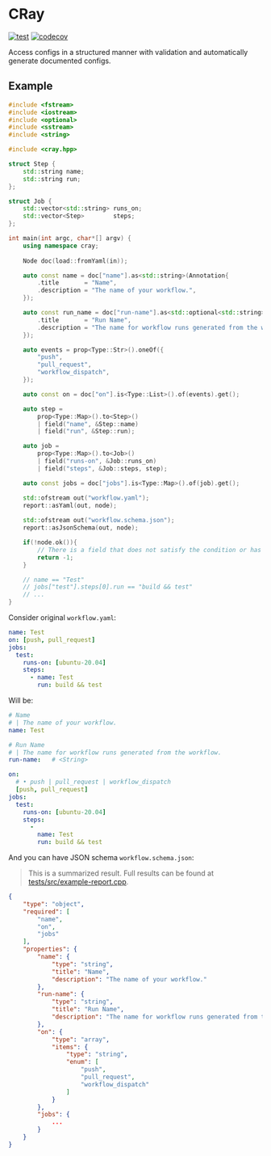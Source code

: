 # CRay

[![test](https://github.com/lesomnus/cray/actions/workflows/test.yaml/badge.svg)](https://github.com/lesomnus/cray/actions/workflows/test.yaml)
[![codecov](https://codecov.io/gh/lesomnus/cray/branch/main/graph/badge.svg?token=Zw14Luij1P)](https://codecov.io/gh/lesomnus/cray)

Access configs in a structured manner with validation and automatically generate documented configs.

## Example

```cpp
#include <fstream>
#include <iostream>
#include <optional>
#include <sstream>
#include <string>

#include <cray.hpp>

struct Step {
	std::string name;
	std::string run;
};

struct Job {
	std::vector<std::string> runs_on;
	std::vector<Step>        steps;
};

int main(int argc, char*[] argv) {
	using namespace cray;
	
	Node doc(load::fromYaml(in));

	auto const name = doc["name"].as<std::string>(Annotation{
	    .title       = "Name",
	    .description = "The name of your workflow.",
	});

	auto const run_name = doc["run-name"].as<std::optional<std::string>>(Annotation{
	    .title       = "Run Name",
	    .description = "The name for workflow runs generated from the workflow.",
	});

	auto events = prop<Type::Str>().oneOf({
	    "push",
	    "pull_request",
	    "workflow_dispatch",
	});

	auto const on = doc["on"].is<Type::List>().of(events).get();

	auto step =
	    prop<Type::Map>().to<Step>()
	    | field("name", &Step::name)
	    | field("run", &Step::run);

	auto job =
	    prop<Type::Map>().to<Job>()
	    | field("runs-on", &Job::runs_on)
	    | field("steps", &Job::steps, step);

	auto const jobs = doc["jobs"].is<Type::Map>().of(job).get();

	std::ofstream out("workflow.yaml");
	report::asYaml(out, node);
	
	std::ofstream out("workflow.schema.json");
	report::asJsonSchema(out, node);

	if(!node.ok()){
		// There is a field that does not satisfy the condition or has the wrong type.
		return -1;
	}

	// name == "Test"
	// jobs["test"].steps[0].run == "build && test"
	// ...
}
```

Consider original `workflow.yaml`:
```yaml
name: Test
on: [push, pull_request]
jobs:
  test:
    runs-on: [ubuntu-20.04]
    steps:
      - name: Test
        run: build && test
``` 

Will be:
```yaml
# Name
# | The name of your workflow.
name: Test

# Run Name
# | The name for workflow runs generated from the workflow.
run-name:   # <String>

on: 
  # • push | pull_request | workflow_dispatch
  [push, pull_request]
jobs: 
  test: 
    runs-on: [ubuntu-20.04]
    steps: 
      - 
        name: Test
        run: build && test
```

And you can have JSON schema `workflow.schema.json`:

> This is a summarized result. Full results can be found at [tests/src/example-report.cpp](tests/src/example-report.cpp).

```json
{
	"type": "object",
	"required": [
		"name",
		"on",
		"jobs"
	],
	"properties": {
		"name": {
			"type": "string",
			"title": "Name",
			"description": "The name of your workflow."
		},
		"run-name": {
			"type": "string",
			"title": "Run Name",
			"description": "The name for workflow runs generated from the workflow."
		},
		"on": {
			"type": "array",
			"items": {
				"type": "string",
				"enum": [
					"push",
					"pull_request",
					"workflow_dispatch"
				]
			}
		},
		"jobs": {
			...
		}
	}
}
```
